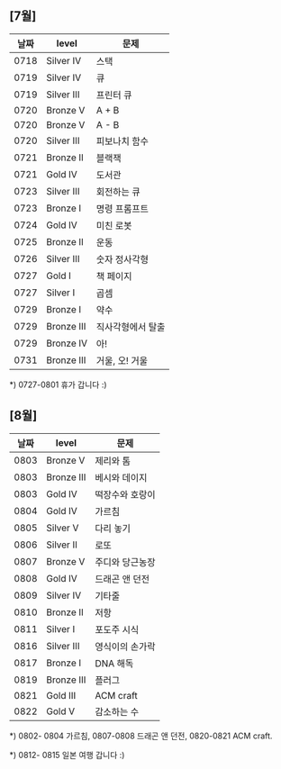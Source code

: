  
## [7월]

| 날짜         | level        | 문제         |
| ------------ | ------------ | ------------ |
| 0718         | Silver IV    | 스택         |
| 0719         | Silver IV    | 큐           |
| 0719         | Silver III   | 프린터 큐    |
| 0720         | Bronze V     | A + B        |
| 0720         | Bronze V     | A - B        |
| 0720         | Silver III   | 피보나치 함수 |
| 0721         | Bronze II    | 블랙잭       |
| 0721         | Gold IV      | 도서관       |
| 0723         | Silver III   | 회전하는 큐   |
| 0723         | Bronze I     | 명령 프롬프트 |
| 0724         | Gold IV      | 미친 로봇    |
| 0725         | Bronze II    | 운동         |
| 0726         | Silver III   | 숫자 정사각형 | 
| 0727         | Gold I       | 책 페이지    |
| 0727         | Silver I     | 곱셈         |
| 0729         | Bronze I     | 약수         |
| 0729         | Bronze III   | 직사각형에서 탈출|
| 0729         | Bronze IV    | 아!         |
| 0731         | Bronze III   | 거울, 오! 거울|

*) 0727-0801 휴가 갑니다 :)



## [8월]

| 날짜         | level        | 문제         |
| ------------ | ------------ | ------------ |
| 0803         | Bronze V     | 제리와 톰     |
| 0803         | Bronze III   | 베시와 데이지  |
| 0803         | Gold IV      | 떡장수와 호랑이|
| 0804         | Gold IV      | 가르침         |
| 0805         | Silver V     | 다리 놓기      |
| 0806         | Silver II    | 로또           |
| 0807         | Bronze V     | 주디와 당근농장 |
| 0808         | Gold IV      | 드래곤 앤 던전  |
| 0809         | Silver IV    | 기타줄         |
| 0810         | Bronze II    | 저항           |
| 0811         | Silver I     | 포도주 시식    |
| 0816         | Silver III   | 영식이의 손가락 |
| 0817         | Bronze I     | DNA 해독       |
| 0819         | Bronze III   | 플러그         |
| 0821         | Gold III     | ACM craft     |
| 0822         | Gold V       | 감소하는 수    |


*) 0802- 0804 가르침, 0807-0808 드래곤 앤 던전, 0820-0821 ACM craft.

*) 0812- 0815 일본 여행 갑니다 :) 





